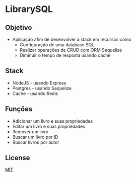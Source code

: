 
# LibrarySQL

## Objetivo

* Aplicação afim de desenvolver a stack em recursos como 
  * Configuração de uma database SQL
  * Realizar operações de CRUD com ORM Sequelize
  * Diminuir o tempo de resposta usando cache

## Stack

* NodeJS - usando Express
* Postgres - usando Sequelize
* Cache - usando Redis

## Funções

* Adicionar um livro e suas propriedades
* Editar um livro e suas propriedades
* Remover um livro
* Buscar um livro por ID
* Buscar livros por autor

## License

[MIT](https://choosealicense.com/licenses/mit/)
